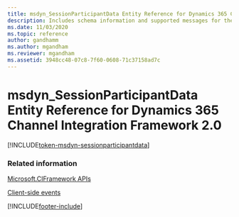 ```yaml
---
title: msdyn_SessionParticipantData Entity Reference for Dynamics 365 Channel Integration Framework 2.0
description: Includes schema information and supported messages for the msdyn_SessionParticipantData entity in Dynamics 365 Channel Integration Framework 2.0.
ms.date: 11/03/2020
ms.topic: reference
author: gandhamm
ms.author: mgandham
ms.reviewer: mgandham
ms.assetid: 3948cc48-07c8-7f60-0608-71c37158ad7c
---
```


# msdyn_SessionParticipantData Entity Reference for Dynamics 365 Channel Integration Framework 2.0

[!INCLUDE[token-msdyn-sessionparticipantdata](../../../../shared/token-msdyn-sessionparticipantdata.md)]

### Related information

[Microsoft.CIFramework APIs](../microsoft-ciframework-v2.md)

[Client-side events](../../../../v1/develop/reference/client-side-events.md)


[!INCLUDE[footer-include](../../../../../includes/footer-banner.md)]
